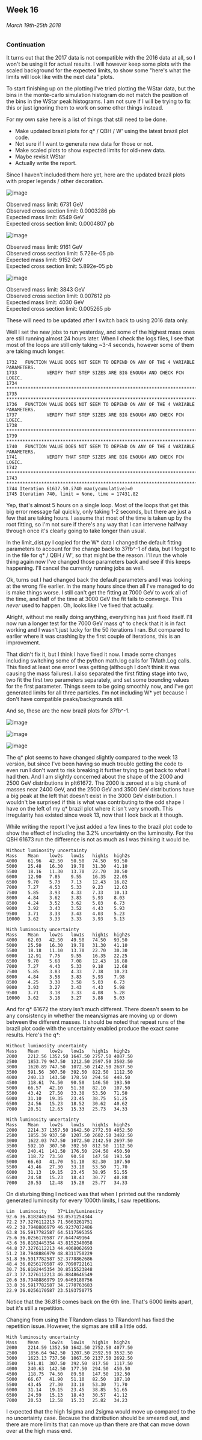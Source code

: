 ## Week 16
###### March 19th-25th 2018

### Continuation

It turns out that the 2017 data is not compatible with the 2016 data at all, so I won't be
using it for actual results. I will however keep some plots with the scaled background
for the expected limits, to show some "here's what the limits will look like with the next data"
plots.

To start finishing up on the plotting I've tried plotting the WStar data, but the bins in the 
monte-carlo simulation histogram do not match the position of the bins in the WStar peak
histograms. I am not sure if I will be trying to fix this or just ignoring them to work on
some other things instead.

For my own sake here is a list of things that still need to be done.

* Make updated brazil plots for q\* / QBH / W' using the latest brazil plot code.
* Not sure if I want to generate new data for those or not.
* Make scaled plots to show expected limits for old+new data.
* Maybe revisit WStar
* Actually write the report.

Since I haven't included them here yet, here are the updated brazil plots with
proper legends / other decoration.

![image](https://github.com/H4rtland/masters/blob/master/week17/imgs/brazil-55841.png "")

Observed mass limit: 6731 GeV  
Observed cross section limit: 0.0003286 pb  
Expected mass limit: 6549 GeV  
Expected cross section limit: 0.0004807 pb  

![image](https://github.com/H4rtland/masters/blob/master/week17/imgs/brazil-55842.png "")

Observed mass limit: 9161 GeV  
Observed cross section limit: 5.726e-05 pb  
Expected mass limit: 9152 GeV  
Expected cross section limit: 5.892e-05 pb  

![image](https://github.com/H4rtland/masters/blob/master/week17/imgs/brazil-55843.png "")

Observed mass limit: 3843 GeV  
Observed cross section limit: 0.007612 pb  
Expected mass limit: 4030 GeV  
Expected cross section limit: 0.005265 pb  

These will need to be updated after I switch back to using 2016 data only.

Well I set the new jobs to run yesterday, and some of the highest mass ones are still running
almost 24 hours later. When I check the logs files, I see that most of the loops
are still only taking ~3-4 seconds, however some of them are taking much longer.

```
1732   FUNCTION VALUE DOES NOT SEEM TO DEPEND ON ANY OF THE 4 VARIABLE PARAMETERS.
1733           VERIFY THAT STEP SIZES ARE BIG ENOUGH AND CHECK FCN LOGIC.
1734  *******************************************************************************
1735  *******************************************************************************
1736   FUNCTION VALUE DOES NOT SEEM TO DEPEND ON ANY OF THE 4 VARIABLE PARAMETERS.
1737           VERIFY THAT STEP SIZES ARE BIG ENOUGH AND CHECK FCN LOGIC.
1738  *******************************************************************************
1739  *******************************************************************************
1740   FUNCTION VALUE DOES NOT SEEM TO DEPEND ON ANY OF THE 4 VARIABLE PARAMETERS.
1741           VERIFY THAT STEP SIZES ARE BIG ENOUGH AND CHECK FCN LOGIC.
1742  *******************************************************************************
1743  *******************************************************************************
1744 Iteration 61637.50.i740 max(ycumulative)=0
1745 Iteration 740, limit = None, time = 17431.82
```

Yep, that's almost 5 hours on a single loop. Most of the loops that get this big error message
fail quickly, only taking 1-2 seconds, but there are just a few that are taking hours.
I assume that most of the time is taken up by the root fitting, so I'm not sure if there's
any way that I can intervene halfway through once it's clearly going to take longer than usual.

In the limit_dist.py I copied for the W\* data I changed the default fitting parameters to account
for the change back to 37fb^-1 of data, but I forgot to in the file for q\* / QBH / W', so that
might be the reason. I'll run the whole thing again now I've changed those parameters back
and see if this keeps happening. I'll cancel the currently running jobs as well.

Ok, turns out I had changed back the default parameters and I was looking at the wrong file earlier.
In the many hours since then all I've managed to do is make things worse. I still can't get the
fitting at 7000 GeV to work all of the time, and half of the time at 3000 GeV the fit fails to
converge. This *never* used to happen. Oh, looks like I've fixed that actually.

Alright, without me really doing anything, everything has just fixed itself. I'll now run a longer
test for the 7000 GeV mass q\* to check that it is in fact working and I wasn't just lucky
for the 50 iterations I ran. But compared to earlier where it was crashing by the first couple
of iterations, this is an improvement.

That didn't fix it, but I think I have fixed it now. I made some changes including switching
some of the python math.log calls for TMath.Log calls. This fixed at least one error I was
getting (although I don't think it was causing the mass failures). I also separated the first
fitting stage into two, two fit the first two parameters separately, and set some bounding
values for the first parameter. Things seem to be going smoothly now, and I've got generated
limits for all three particles. I'm not including W\* yet because I don't have compatible
peaks/backgrounds still.

And so, these are the new brazil plots for 37fb^-1.

![image](https://github.com/H4rtland/masters/blob/master/week17/imgs/brazil-61672.png "")

![image](https://github.com/H4rtland/masters/blob/master/week17/imgs/brazil-61673.png "")

![image](https://github.com/H4rtland/masters/blob/master/week17/imgs/brazil-61674.png "")

The q\* plot seems to have changed slightly compared to the week 13 version, but since
I've been having so much trouble getting the code to even run I don't want to risk
breaking it further trying to get back to what I had then. And I am slightly concerned about
the shape of the 2000 and 2500 GeV distributions in plt61672. The 2000 is zeroed at a big chunk of
masses near 2400 GeV, and the 2500 GeV and 3500 GeV distributions have a big peak at the left
that doesn't exist in the 3000 GeV distribution. I wouldn't be surprised if this is what was
contributing to the odd shape I have on the left of my q\* brazil plot where it isn't very smooth.
This irregularity has existed since week 13, now that I look back at it though. 

While writing the report I've just added a few lines to the brazil plot code to show the
effect of including the 3.2% uncertainty on the luminosity. For the QBH 61673 run the difference
is not as much as I was thinking it would be.

```
Without luminosity uncertainty
Mass    Mean    low2s   low1s   high1s  high2s
4000    61.96   42.50   50.50   74.50   93.50
5000    25.48   16.30   19.70   31.30   41.10
5500    18.16   11.30   13.70   22.70   30.50
6000    12.90   7.85    9.55    16.35   22.05
6500    9.70    5.73    7.13    12.43   16.82
7000    7.27    4.53    5.33    9.23    12.63
7500    5.85    3.93    4.33    7.33    10.13
8000    4.84    3.62    3.83    5.93    8.03
8500    4.24    3.52    3.62    5.03    6.73
9000    3.92    3.43    3.52    4.43    5.93
9500    3.71    3.33    3.43    4.03    5.23
10000   3.62    3.33    3.33    3.93    5.13
```

```
With luminosity uncertainty
Mass    Mean    low2s   low1s   high1s  high2s
4000    62.03   42.50   49.50   74.50   93.50
5000    25.50   16.30   19.70   31.30   41.10
5500    18.18   11.10   13.70   22.70   30.30
6000    12.91   7.75    9.55    16.35   22.25
6500    9.70    5.68    7.08    12.43   16.88
7000    7.27    4.43    5.33    9.18    12.68
7500    5.85    3.83    4.33    7.38    10.23
8000    4.84    3.58    3.83    5.93    7.98
8500    4.25    3.38    3.58    5.03    6.73
9000    3.93    3.27    3.43    4.43    5.98
9500    3.71    3.18    3.33    4.08    5.28
10000   3.62    3.18    3.27    3.88    5.03
```

And for q\* 61672 the story isn't much different. There doesn't seem to be any consistency
in whether the mean/sigmas are moving up or down between the different masses. It should be noted
that repeat runs of the brazil plot code with the uncertainty enabled produce the exact
same results. Here's the q\*:

```
Without luminosity uncertainty
Mass    Mean    low2s   low1s   high1s  high2s
2000    2212.56 1352.50 1647.50 2757.50 4087.50
2500    1853.79 947.50  1212.50 2597.50 3502.50
3000    1620.89 747.50  1072.50 2142.50 2687.50
3500    591.56  307.50  392.50  822.50  1112.50
4000    240.13  143.50  178.50  294.50  448.50
4500    118.61  74.50   90.50   146.50  193.50
5000    66.57   42.10   51.30   82.10   107.50
5500    43.42   27.50   33.30   53.50   71.50
6000    31.10   19.35   23.45   38.75   51.25
6500    24.56   15.23   18.52   30.62   40.62
7000    20.51   12.63   15.33   25.73   34.33
```

```
With luminosity uncertainty
Mass    Mean    low2s   low1s   high1s  high2s
2000    2214.37 1357.50 1642.50 2772.50 4052.50
2500    1855.39 937.50  1207.50 2602.50 3482.50
3000    1622.03 747.50  1072.50 2142.50 2697.50
3500    592.10  307.50  392.50  812.50  1112.50
4000    240.41  141.50  176.50  294.50  450.50
4500    118.72  73.50   90.50   147.50  193.50
5000    66.63   41.70   51.10   82.30   107.50
5500    43.46   27.30   33.10   53.50   71.70
6000    31.13   19.15   23.45   38.95   51.55
6500    24.58   15.23   18.43   30.77   40.88
7000    20.53   12.48   15.28   25.77   34.33
```

On disturbing thing I noticed was that when I printed out the randomly generated luminosity for
every 1000th limits, I saw repetitions.

```
Lim  Luminosity    37*Lim/Luminosity
92.6 36.8182445354 93.0571254344
72.2 37.3276112213 71.5663261751
49.2 38.7948886979 46.9237072486
63.8 36.5917782587 64.5117595355
75.6 36.0256170587 77.644749164
43.6 36.8182445354 43.8152340058
44.8 37.3276112213 44.4068062693
51.2 38.7948886979 48.8311750229
51.8 36.5917782587 52.3778862686
48.4 36.0256170587 49.7090722161
30.7 36.8182445354 30.8515523848
47.3 37.3276112213 46.8848646549
20.6 38.7948886979 19.6469180756
33.8 36.5917782587 34.1770763683
22.9 36.0256170587 23.5193750775
```

Notice that the 36.818 comes back on the 6th line. That's 6000 limits apart, but it's still
a repetition.

Changing from using the TRandom class to TRandom1 has fixed the repetition issue. However,
the sigmas are still a little odd.

```
With luminosity uncertainty
Mass    Mean    low2s   low1s   high1s  high2s
2000    2214.59 1352.50 1642.50 2752.50 4077.50
2500    1856.64 942.50  1207.50 2592.50 3532.50
3000    1623.13 737.50  1067.50 2137.50 2692.50
3500    591.81  307.50  392.50  817.50  1117.50
4000    240.63  142.50  177.50  294.50  450.50
4500    118.75  74.50   89.50   147.50  192.50
5000    66.67   41.90   51.10   82.50   107.10
5500    43.45   27.30   33.10   53.30   71.70
6000    31.14   19.15   23.45   38.85   51.65
6500    24.59   15.13   18.43   30.57   41.12
7000    20.53   12.58   15.33   25.82   34.23
```

I expected that the high 1sigma and 2sigma would move up compared to the no uncertainty case.
Because the distribution should be smeared out, and there are more limits that can move
up than there are that can move down over at the high mass end.
